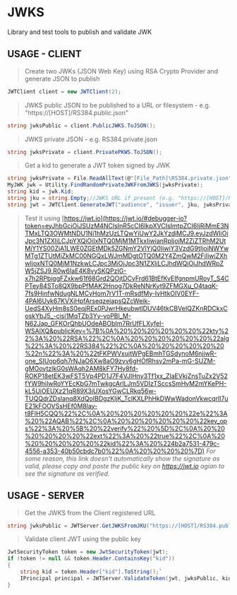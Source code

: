 # JWKS
Library and test tools to publish and validate JWK


## USAGE - CLIENT

>Create two JWKs (JSON Web Key) using RSA Crypto Provider and generate JSON to publish

```c#
JWTClient client = new JWTClient(2);
```

>JWKS public JSON to be published to a URL or filesystem - e.g. "https://[HOST]/RS384.public.json"

```c# 
string jwksPublic = client.PublicJWKS.ToJSON();
```

>JWKS private JSON - e.g. RS384.private.json

```c#
string jwksPrivate = client.PrivatePKWS.ToJSON();
```

>Get a kid to generate a JWT token signed by JWK

```c#
string jwksPrivate = File.ReadAllText(@"[File_Path]\RS384.private.json");
MyJWK jwk = Utility.FindRandomPrivateJWKFromJWKS(jwksPrivate);
string kid = jwk.Kid;
string jku = string.Empty;//JWKS URL if present (e.g. "https://[HOST]/RS384.public.json")
string jwt = JWTClient.GenerateJWT("audience", "issuer", jku, jwksPrivate, kid, new List<System.Security.Claims.Claim>() { new Claim("custom", Guid.NewGuid().ToString()) });
```

>Test it using [https://jwt.io](https://jwt.io/#debugger-io?token=eyJhbGciOiJSUzM4NCIsInR5cCI6IkpXVCIsImtpZCI6IjRiMmE3NTMxLTQ3OWMtNDU1Ni1hMzUzLTQwYjUwY2JkYzdiMCJ9.eyJzdWIiOiJpc3N1ZXIiLCJpYXQiOiIxNTQ0MjM1MTkxIiwianRpIjoiM2ZiZTRhM2UtMjY1YS00ZjA1LWE0ZGEtMDk5ZGNmY2VlYjQ0IiwiY3VzdG9tIjoiNWYwMTg1ZTUtMjZkMC00NGQxLWJmMDgtOTQ0M2Y4ZmQwM2FjIiwiZXhwIjoxNTQ0MjM1NzkwLCJpc3MiOiJpc3N1ZXIiLCJhdWQiOiJhdWRpZW5jZSJ9.R0w6IaE4K8vySKQPzIG-x7h2RPbiggFZxkw61f68Grd2QOjtDCyFrd61BtEfKvEIfgnpmURoyT_S4CPTey84STo8QX9bpPfMAK2Hnog7DkReNNrKyt9ZFMGXu_O4taqK-7fs9HinfwNdugNLMCvHom7rV1T-mRsdfMy-lvHtkOIV0EYF-4PAl6Uyk67KVXiHpfArseqzejapsQZcWeik-UedS4XyHm8sS0eqjREx0PJwrHkeubwtlDUV46tkCBVeIQZKnRDCkxCoskYbJ5_-cisi1MqTZb3Yy-voPBl_M-N62Jap_GFKOrQhbUOdeABObIm7RrUfFLXyfeI-WSAlXQ&publicKey=%7B%0A%20%20%20%20%20%20%22kty%22%3A%20%22RSA%22%2C%0A%20%20%20%20%20%20%22alg%22%3A%20%22RS384%22%2C%0A%20%20%20%20%20%20%22n%22%3A%20%22tFKPWVxujtWPgEBmhTGSdynoM6njjwR-one_SIUop6qh7rNJaO6Xw8aO9zvv6gHOfRhsv2mPa-mG-SUZM-gMOovtzlkG0sWAqh2AM8kFY7Hy8fd-ROKP18etEK3wFST5Vp4PD1J7F4VJIHny3Tf1xx_ZlaEVkjZnsTuZx2V52fYW9hiIwRoYYEcKbG7mTwkgcArlLJm5VDIzTSccsSmHyM2mYKePH-kL5UiOEUXz21qR89X3iUXosYGwCLRkq56w-TUQQdrZDsIanq8XdQoIBDgzKljK_TclKXLPhHkDWwWadonVkwcqrlI7uE21kFOOVSsHEf0M8lay-t8FlH5CQQ%22%2C%0A%20%20%20%20%20%20%22e%22%3A%20%22AQAB%22%2C%0A%20%20%20%20%20%20%22key_ops%22%3A%20%5B%20%22verify%22%20%5D%2C%0A%20%20%20%20%20%20%22ext%22%3A%20%22true%22%2C%0A%20%20%20%20%20%20%22kid%22%3A%20%224b2a7531-479c-4556-a353-40b50cbdc7b0%22%0A%20%20%20%20%7D)
*For some reason, this link doesn't automatically show the signature as valid, please copy and paste the public key on https://jwt.io agian to see the signature as verified.*


## USAGE - SERVER

>Get the JWKS from the Client registered URL

```c#
string jwksPublic = JWTServer.GetJWKSFromJKU("https://[HOST]/RS384.public.json");
```

>Validate client JWT using the public key

```c#
JwtSecurityToken token = new JwtSecurityToken(jwt);
if (token != null && token.Header.ContainsKey("kid"))
{
    string kid = token.Header["kid"].ToString();`   
    IPrincipal principal = JWTServer.ValidateToken(jwt, jwksPublic, kid);`   
}
```
